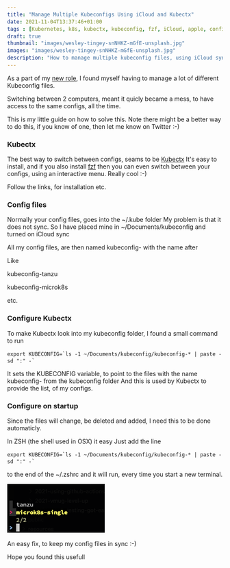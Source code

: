 ```yaml
---
title: "Manage Multiple Kubeconfigs Using iCloud and Kubectx"
date: 2021-11-04T13:37:46+01:00
tags : [Kubernetes, k8s, kubectx, kubeconfig, fzf, iCloud, apple, config]
draft: true
thumbnail: "images/wesley-tingey-snNHKZ-mGfE-unsplash.jpg"
images: "images/wesley-tingey-snNHKZ-mGfE-unsplash.jpg"
description: "How to manage multiple kubeconfig files, using iCloud sync, and Kubectx"
---
```


As a part of my [new role](https://www.robert-jensen.dk/posts/2021-new-role/), I found myself having to manage a lot of different Kubeconfig files.

Switching between 2 computers, meant it quicly became a mess, to have access to the same configs, all the time.

This is my little guide on how to solve this.
Note there might be a better way to do this, if you know of one, then let me know on Twitter :-) 

### Kubectx

The best way to switch between configs, seams to be [Kubectx](https://github.com/ahmetb/kubectx)
It's easy to install, and if you also install [fzf](https://github.com/junegunn/fzf) then you can even switch between your configs, using an interactive menu. Really cool :-) 

Follow the links, for installation etc.

### Config files

Normally your config files, goes into the ~/.kube folder
My problem is that it does not sync.
So I have placed mine in ~/Documents/kubeconfig and turned on iCloud sync

All my config files, are then named kubeconfig- with the name after

Like 

kubeconfig-tanzu

kubeconfig-microk8s

etc.

### Configure Kubectx

To make Kubectx look into my kubeconfig folder, I found a small command to run
```
export KUBECONFIG=`ls -1 ~/Documents/kubeconfig/kubeconfig-* | paste -sd ":" -`
```

It sets the KUBECONFIG variable, to point to the files with the name kubeconfig- from the kubeconfig folder
And this is used by Kubectx to provide the list, of my configs.

### Configure on startup

Since the files will change, be deleted and added, I need this to be done automaticly.

In ZSH (the shell used in OSX) it easy
Just add the line
```
export KUBECONFIG=`ls -1 ~/Documents/kubeconfig/kubeconfig-* | paste -sd ":" -`
```

to the end of the ~/.zshrc 
and it will run, every time you start a new terminal.

![terminal](images/terminal.png)

An easy fix, to keep my config files in sync :-) 

Hope you found this usefull